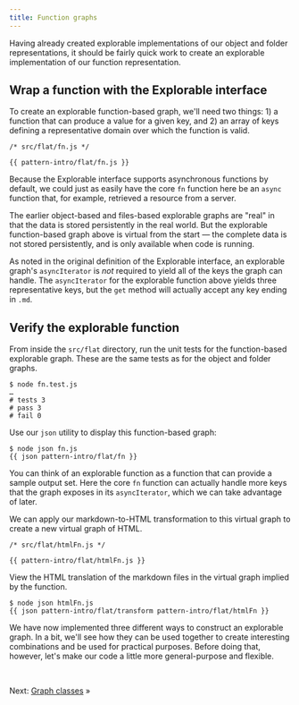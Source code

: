 ```yaml
---
title: Function graphs
---
```


Having already created explorable implementations of our object and folder representations, it should be fairly quick work to create an explorable implementation of our function representation.

## Wrap a function with the Explorable interface

To create an explorable function-based graph, we'll need two things: 1) a function that can produce a value for a given key, and 2) an array of keys defining a representative domain over which the function is valid.

```{{'js'}}
/* src/flat/fn.js */

{{ pattern-intro/flat/fn.js }}
```

Because the Explorable interface supports asynchronous functions by default, we could just as easily have the core `fn` function here be an `async` function that, for example, retrieved a resource from a server.

The earlier object-based and files-based explorable graphs are "real" in that the data is stored persistently in the real world. But the explorable function-based graph above is virtual from the start — the complete data is not stored persistently, and is only available when code is running.

As noted in the original definition of the Explorable interface, an explorable graph's `asyncIterator` is _not_ required to yield all of the keys the graph can handle. The `asyncIterator` for the explorable function above yields three representative keys, but the `get` method will actually accept any key ending in `.md`.

## Verify the explorable function

<span class="tutorialStep"></span> From inside the `src/flat` directory, run the unit tests for the function-based explorable graph. These are the same tests as for the object and folder graphs.

```console
$ node fn.test.js
…
# tests 3
# pass 3
# fail 0
```

<span class="tutorialStep"></span> Use our `json` utility to display this function-based graph:

```console
$ node json fn.js
{{ json pattern-intro/flat/fn }}
```

You can think of an explorable function as a function that can provide a sample output set. Here the core `fn` function can actually handle more keys that the graph exposes in its `asyncIterator`, which we can take advantage of later.

We can apply our markdown-to-HTML transformation to this virtual graph to create a new virtual graph of HTML.

```{{'js'}}
/* src/flat/htmlFn.js */

{{ pattern-intro/flat/htmlFn.js }}
```

<span class="tutorialStep"></span> View the HTML translation of the markdown files in the virtual graph implied by the function.

```console
$ node json htmlFn.js
{{ json pattern-intro/flat/transform pattern-intro/flat/htmlFn }}
```

We have now implemented three different ways to construct an explorable graph. In a bit, we'll see how they can be used together to create interesting combinations and be used for practical purposes. Before doing that, however, let's make our code a little more general-purpose and flexible.

&nbsp;

Next: [Graph classes](classes.html) »
